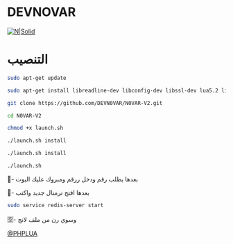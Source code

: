# DEVNOVAR 

[![N|Solid](https://c.top4top.net/p_604mi9721.png)](https://telegram.me/DEVASL)
# التنصيب
```sh
sudo apt-get update

sudo apt-get install libreadline-dev libconfig-dev libssl-dev lua5.2 liblua5.2-dev lua-socket lua-sec lua-expat libevent-dev make unzip git redis-server autoconf g++ libjansson-dev libpython-dev expat libexpat1-dev

git clone https://github.com/DEVN0VAR/N0VAR-V2.git

cd N0VAR-V2

chmod +x launch.sh

./launch.sh install

./launch.sh install

./launch.sh

```

💟- بعدها يطلب رقم ودخل ررقم ومبروك عليك البوت 

🕎- بعدها افتح ترمنال جديد واكتب

```sh
sudo service redis-server start
```

🈳- وسوي رن من ملف لانج

[@PHPLUA](https://telegram.me/DEVASL) 

